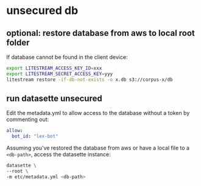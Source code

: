# unsecured db

## optional: restore database from aws to local root folder

If database cannot be found in the client device:

```sh
export LITESTREAM_ACCESS_KEY_ID=xxx
export LITESTREAM_SECRET_ACCESS_KEY=yyy
litestream restore -if-db-not-exists -o x.db s3://corpus-x/db
```

## run datasette unsecured

Edit the metadata.yml to allow access to the database without a token by commenting out:

```yaml
allow:
  bot_id: "lex-bot"
```

Assuming you've restored the database from aws or have a local file to a `<db-path>`, access the datasette instance:

```sh
datasette \
--root \
-m etc/metadata.yml <db-path>
```

